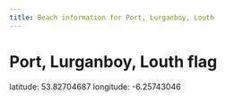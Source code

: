 ```yaml
---
title: Beach information for Port, Lurganboy, Louth
---
```

# Port, Lurganboy, Louth <span class="material-icons blue-flag">flag</span>

<div class="location-info">latitude: 53.82704687 longitude: -6.25743046</div>
<div></div>